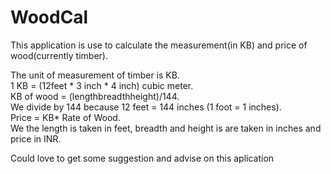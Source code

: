 # WoodCal
This application is use to calculate the measurement(in KB) and price of wood(currently timber).

The unit of measurement of timber is KB.<br />
1 KB = (12feet * 3 inch * 4 inch) cubic meter.<br />
KB of wood = (lengthbreadthheight)/144.<br />
We divide by 144 because 12 feet = 144 inches (1 foot = 1 inches).<br />
Price = KB* Rate of Wood.<br />
We the length is taken in feet, breadth and height is are taken in inches and price in INR.<br />

Could love to get some suggestion and advise on this aplication
